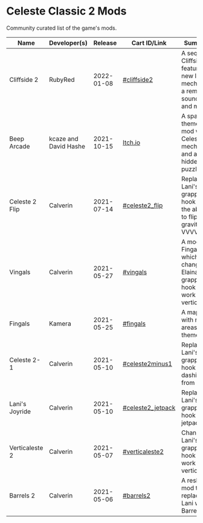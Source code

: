 # Celeste Classic 2 Mods

Community curated list of the game's mods.

Name | Developer(s) | Release | Cart ID/Link | Summary
--- | --- | --- | --- | ---
Cliffside 2 | RubyRed | 2022-01-08 | [#cliffside2](https://www.lexaloffle.com/bbs/?tid=46053) | A sequel to Cliffside, featuring new levels, mechanics, a remixed soundtrack, and more!
Beep Arcade | kcaze and David Hashe | 2021-10-15 | [Itch.io](https://kz.itch.io/beep-arcade) | A space themed mod with Celeste 1 mechanics and a hidden puzzle
Celeste 2 Flip | Calverin | 2021-07-14 | [#celeste2_flip](https://www.lexaloffle.com/bbs/?tid=43821) | Replaces Lani's grappling hook with the ability to flip gravity like VVVVVV
Vingals | Calverin | 2021-05-27 | [#vingals](https://www.lexaloffle.com/bbs/?tid=43088) | A mod of Fingals which changes Elaina's grappling hook to work vertically
Fingals | Kamera | 2021-05-25 | [#fingals](https://kamera.itch.io/fingals) | A map mod with new areas and themes
Celeste 2-1 | Calverin | 2021-05-10 | [#celeste2minus1](https://www.lexaloffle.com/bbs/?tid=42842) | Replaces Lani's grappling hook with dashing from CC1
Lani's Joyride | Calverin | 2021-05-10 | [#celeste2_jetpack](https://www.lexaloffle.com/bbs/?tid=42828) | Replaces Lani's grappling hook with a jetpack
Verticaleste 2 | Calverin | 2021-05-07 | [#verticaleste2](https://www.lexaloffle.com/bbs/?tid=42798) | Changes Lani's grappling hook to work vertically
Barrels 2 | Calverin | 2021-05-06 | [#barrels2](https://www.lexaloffle.com/bbs/?tid=42790) | A reskin mod that replaces Lani with a Barrel
